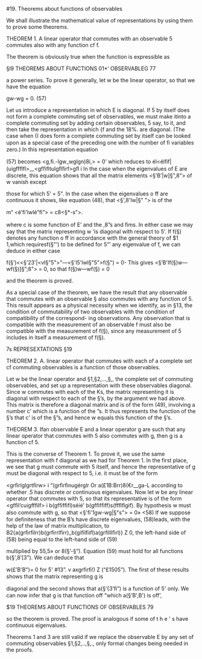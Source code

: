 #19. Theorems about functions of observables

We shall illustrate the mathematical value of representations by
using them to prove some theorems.

THEOREM 1. A linear operator that commutes with an observable 5
commutes also with any function cf f.

The theorem is obviously true when the function is expressible as

§l9 THEOREMS ABOUT FUNCTIONS 01*‘ OBSERVABLEG 77

a power series. To prove it generally, let w be the linear operator,
so that we have the equation

gw-wg = 0. (57)

Let us introduce a representation in which E is diagonal. If 5 by
itself does not form a complete commuting set of observables, we must
make itinto a complete commuting set by adding certain observables,
5 say, to it, and then take the representation in which {f and the 18%.
are diagonal. (The case when {I does form a complete commuting set
by itself can be looked upon as a special case of the preceding one
with the number of ﬁ variables zero.) In this representation equation

(57) becomes <g,ﬁ.-lgw_wglgn)8i,> = 0’
which reduces to
él<élﬁf|(uigffﬂfl>__<gfﬁfltulgﬂﬁrf>gﬂ i 
In the case when the eigenvalues of E are discrete, this equation
shows that all the matrix elements <§’B’|w]§",8"> of w vanish except

those for which 5’ = 5". In the case when the eigenvalues o ff are
continuous it shows, like equation (48), that <§',8'lw|§" ”> is of the

m“ <é’ﬁ'lwlé”ﬁ”> = c8<§*-s">.

where c is some function of E’ and the ,8”s and ﬁms. In either case
we may say that the matrix representing w ‘is diagonal with respect
to 5’. If f(§) denotes any function o ff in accordance with the general
theory of $1 1,which requiresf(§"’) to be defined for 5”’ any eigenvalue
of f, we can deduce in either case

f(§’)<<§’23'|<vl§”5">"—<§'l5'lwl§"5">f(§") = 0-
This gives <§’B'If(§)w—wf(§)]§”;8"> = 0,
so that f(§)w—wf(§) = 0

and the theorem is proved.

As a special case of the theorem, we have the result that any
observable that commutes with an observable § also commutes with
any function of 5. This result appears as a physical necessity when
we identify, as in §13, the condition of commutability of two
observables with the condition of compatibility of the correspond-
ing observations. Any observation that is compatible with the
measurement of an observable f must also be compatible with the
measurement of f(§), since any measurement of 5 includes in itself
a measurement of f(§).

7s REPRESEXTATIONS §19

THEOREM 2. A. linear operator that commutes with each of a complete
set cf commuting observables is a function cf those observables.

Let w be the linear operator and §1,§2,...,§,, the complete set of
commuting observables, and set up a representation with these
observables diagonal. Since w commutes with each of the Ks, the
matrix representing it is diagonal with respect to each of the §’s,
by the argument we had above. This matrix is therefore a diagonal
matrix and is of the form (49), involving a number c’ which is a
function of the ”s. It thus represents the function of the §’s that
c' is of the §”s, and hence w equals this function of the §’s.

THEOREM 3. Ifan observable E and a linear operator g are such that
any linear operator that commutes with 5 also commutes with g, then g
is a function cf 5.

This is the converse of Theorem 1. To prove it, we use the same
representation with f diagonal as we had for Theorem 1. In the first
place, we see that g must commute with 5 itself, and hence the
representative of g must be diagonal with respect to 5, i.e. it must
be of the form

<grﬁrlglgrtﬁrw> i “(grﬁrﬁnugérglr Or a(£1B:Brr)8(€r__ga-L
according to whether .5 has discrete or continuous eigenvalues. Now
let w be any linear operator that commutes with 5, so that its
representative is of the form
<gfﬁl’cuigffﬁlf> i b(gfﬁfﬁfl)séié'  b(gfﬁfﬁff)s(ffﬂﬂgif).
By hypothesis w must also commute with g, so that
<§'ﬁ'1gw-wg|§"s"> = 0» <58)
If we suppose for definiteness that the B’s have discrete eigenvalues,
(58)leads, with the help of the law of matrix multiplication, to
B2{a(grﬁrﬁlrr)b(grﬁrrlﬁrr)_b(giﬁlﬁiﬂ)a(grﬁlllﬁrl)} Z 0, 
the left-hand side of (58) being equal to the left-hand side of (59)

multiplied by 55,5» or 8(§’-§”). Equation (59) must hold for all
functions b(§',8’[3”). We can deduce that

w(£’B'B")= 0 for 5' #13”.
v axgrﬁrﬁ!) Z (“£1505”).
The first of these results shows that the matrix representing g is

diagonal and the second shows that a(§’{3’ﬁ”) is a function of 5' only.
We can now infer that g is that function off "which a(§’B',B') is off’,

$19 THEOREMS ABOUT FUNCTIONS OF OBSERVABLES 79

so the theorem is proved. The proof is analogous if some of t h e ' s
have continuous eigenvalues.

Theorems 1 and 3 are still valid if we replace the observable E by
any set of commuting observables §1,§2,..,§,., only formal changes
being needed in the proofs.

